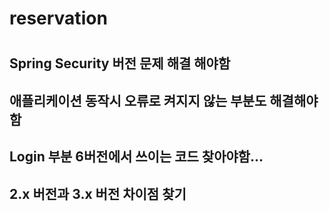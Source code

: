 # reservation
#
## Spring Security 버전 문제 해결 해야함
## 애플리케이션 동작시 오류로 켜지지 않는 부분도 해결해야함
## Login 부분 6버전에서 쓰이는 코드 찾아야함...
## 2.x 버전과 3.x 버전 차이점 찾기
